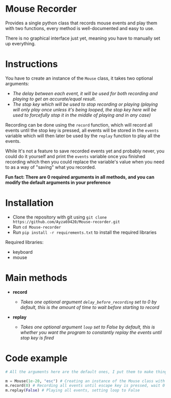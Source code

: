 # Mouse Recorder

Provides a single python class that records mouse events and play them with two functions, every method is well-documented and easy to use.

There is no graphical interface just yet, meaning you have to manually set up everything.

# Instructions

You have to create an instance of the ``Mouse`` class, it takes two optional arguments:
  - *The delay between each event, it will be used for both recording and playing to get an accurate/equal result.*
  - *The stop key which will be used to stop recording or playing (playing will only play once unless it's being looped, the stop key here will be used to forcefully stop it in the middle of playing and in any case)*

Recording can be done using the ``record`` function, which will record all events until the stop key is pressed, all events will be stored in the ``events`` variable which will then later be used by the ``replay`` function to play all the events.

While It's not a feature to save recorded events yet and probably never, you could do it yourself and print the ``events`` variable once you finished recording which then you could replace the variable's value when you need to as a way of "saving" what you recorded.

**Fun fact: There are 0 required arguments in all methods, and you can modify the default arguments in your preference**

# Installation

- Clone the repository with git using ``git clone https://github.com/Ayza69420/Mouse-recorder.git``
- Run ``cd Mouse-recorder``
- Run ``pip install -r requirements.txt`` to install the required libraries

Required libraries:
  - keyboard
  - mouse

# Main methods

- **record**
  - *Takes one optional argument `delay_before_recording` set to 0 by default, this is the amount of time to wait before starting to record*

- **replay**
  - *Takes one optional argument `loop` set to False by default, this is whether you want the program to constantly replay the events until stop key is fired*

# Code example

```py
# All the arguments here are the default ones, I put them to make things clear

m = Mouse(1e-20, "esc") # Creating an instance of the Mouse class with a 1e-20 event delay and escape stop key
m.record(0) # Recording all events until escape key is pressed, wait 0 seconds before starting
m.replay(False) # Playing all events, setting loop to False
